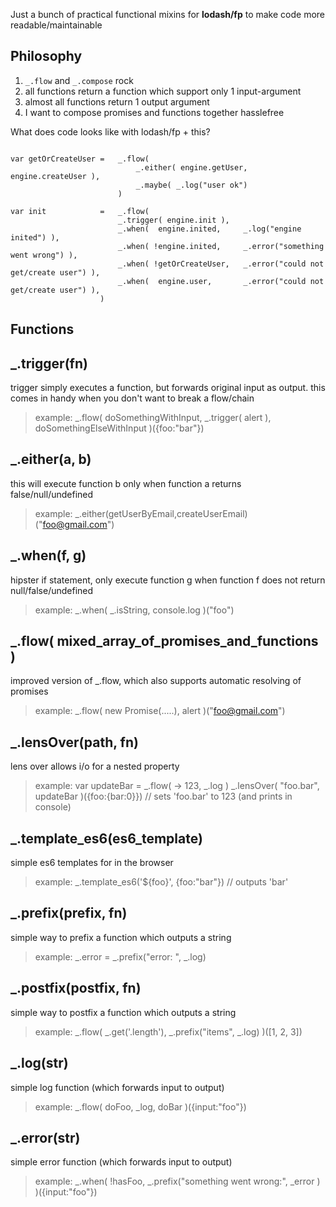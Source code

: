 Just a bunch of practical functional mixins for **lodash/fp** to make code more readable/maintainable

## Philosophy

1. `_.flow` and `_.compose` rock
2. all functions return a function which support only 1 input-argument
3. almost all functions return 1 output argument
4. I want to compose promises and functions together hasslefree 

What does code looks like with lodash/fp + this?

```

var getOrCreateUser = 	_.flow( 
							_.either( engine.getUser, engine.createUser ), 
							_.maybe( _.log("user ok") 
						)

var init            = 	_.flow(
						_.trigger( engine.init ),
						_.when(  engine.inited, 	_.log("engine inited") ),
						_.when( !engine.inited, 	_.error("something went wrong") ),
						_.when( !getOrCreateUser, 	_.error("could not get/create user") ),
						_.when(  engine.user,   	_.error("could not get/create user") ),
					)

```

## Functions

## _.trigger(fn)
 
trigger simply executes a function, but forwards original input as output.
this comes in handy when you don't want to break a flow/chain
 
> example:	_.flow( doSomethingWithInput, _.trigger( alert ), doSomethingElseWithInput )({foo:"bar"})
			
## _.either(a, b)
 
this will execute function b only when function a returns false/null/undefined 
 
> example: _.either(getUserByEmail,createUserEmail)("foo@gmail.com")
 
## _.when(f, g)
 
hipster if statement, only execute function g when function f does not return null/false/undefined 
 
> example: _.when( _.isString, console.log )("foo")
 
## _.flow( mixed_array_of_promises_and_functions )
 
improved version of _.flow, which also supports automatic resolving of promises
 
> example: _.flow( new Promise(.....), alert )("foo@gmail.com")
 
## _.lensOver(path, fn)
 
lens over allows i/o for a nested property 
 
> example: var updateBar = _.flow( -> 123, _.log )
>			_.lensOver( "foo.bar", updateBar )({foo:{bar:0}})  // sets 'foo.bar' to 123 (and prints in console)
 
## _.template_es6(es6_template)
 
simple es6 templates for in the browser
 
> example: _.template_es6('${foo}', {foo:"bar"})    // outputs 'bar'
 
## _.prefix(prefix, fn)
 
simple way to prefix a function which outputs a string 
 
> example: _.error = _.prefix("error: ", _.log)
 
## _.postfix(postfix, fn)
 
simple way to postfix a function which outputs a string 
 
> example: _.flow( _.get('.length'), _.prefix("items", _.log) )([1, 2, 3])
 
## _.log(str)
 
simple log function (which forwards input to output)
 
> example: _.flow( doFoo, _log, doBar )({input:"foo"})
 
## _.error(str)
 
simple error function (which forwards input to output)
 
> example: _.when( !hasFoo, _.prefix("something went wrong:", _error ) )({input:"foo"})
 
